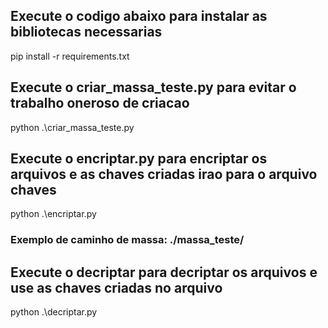 ## Execute o codigo abaixo para instalar as bibliotecas necessarias
pip install -r requirements.txt

## Execute o criar_massa_teste.py para evitar o trabalho oneroso de criacao
python .\criar_massa_teste.py

## Execute o encriptar.py para encriptar os arquivos e as chaves criadas irao para o arquivo chaves

python .\encriptar.py

### Exemplo de caminho de massa: ./massa_teste/

## Execute o decriptar para decriptar os arquivos e use as chaves criadas no arquivo

python .\decriptar.py
